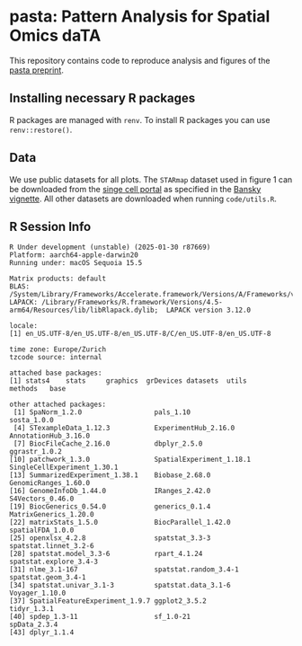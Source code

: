 # pasta: Pattern Analysis for Spatial Omics daTA

This repository contains code to reproduce analysis and figures of the [pasta preprint](
https://doi.org/10.48550/arXiv.2412.01561).

## Installing necessary R packages
R packages are managed with `renv`. To install R packages you can use `renv::restore()`.

## Data

We use public datasets for all plots. The `STARmap` dataset used in figure 1 can be downloaded from the [singe cell portal](https://singlecell.broadinstitute.org/single_cell/study/SCP1830/spatial-atlas-of-molecular-cell-types-and-aav-accessibility-across-the-whole-mouse-brain) as specified in the [Bansky vignette](https://www.bioconductor.org/packages/release/bioc/vignettes/Banksy/inst/doc/domain-segment.html). All other datasets are downloaded when running `code/utils.R`.

## R Session Info
```
R Under development (unstable) (2025-01-30 r87669)
Platform: aarch64-apple-darwin20
Running under: macOS Sequoia 15.5

Matrix products: default
BLAS:   /System/Library/Frameworks/Accelerate.framework/Versions/A/Frameworks/vecLib.framework/Versions/A/libBLAS.dylib 
LAPACK: /Library/Frameworks/R.framework/Versions/4.5-arm64/Resources/lib/libRlapack.dylib;  LAPACK version 3.12.0

locale:
[1] en_US.UTF-8/en_US.UTF-8/en_US.UTF-8/C/en_US.UTF-8/en_US.UTF-8

time zone: Europe/Zurich
tzcode source: internal

attached base packages:
[1] stats4    stats     graphics  grDevices datasets  utils     methods   base     

other attached packages:
 [1] SpaNorm_1.2.0                  pals_1.10                      sosta_1.0.0                   
 [4] STexampleData_1.12.3           ExperimentHub_2.16.0           AnnotationHub_3.16.0          
 [7] BiocFileCache_2.16.0           dbplyr_2.5.0                   ggrastr_1.0.2                 
[10] patchwork_1.3.0                SpatialExperiment_1.18.1       SingleCellExperiment_1.30.1   
[13] SummarizedExperiment_1.38.1    Biobase_2.68.0                 GenomicRanges_1.60.0          
[16] GenomeInfoDb_1.44.0            IRanges_2.42.0                 S4Vectors_0.46.0              
[19] BiocGenerics_0.54.0            generics_0.1.4                 MatrixGenerics_1.20.0         
[22] matrixStats_1.5.0              BiocParallel_1.42.0            spatialFDA_1.0.0              
[25] openxlsx_4.2.8                 spatstat_3.3-3                 spatstat.linnet_3.2-6         
[28] spatstat.model_3.3-6           rpart_4.1.24                   spatstat.explore_3.4-3        
[31] nlme_3.1-167                   spatstat.random_3.4-1          spatstat.geom_3.4-1           
[34] spatstat.univar_3.1-3          spatstat.data_3.1-6            Voyager_1.10.0                
[37] SpatialFeatureExperiment_1.9.7 ggplot2_3.5.2                  tidyr_1.3.1                   
[40] spdep_1.3-11                   sf_1.0-21                      spData_2.3.4                  
[43] dplyr_1.1.4                   
```
